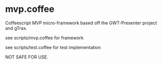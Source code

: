 # mvp.coffee

Coffeescript MVP micro-framework based off the GWT-Presenter project and gTrax.

see scripts/mvp.coffee for framework

see scripts/test.coffee for test implementation

NOT SAFE FOR USE.
